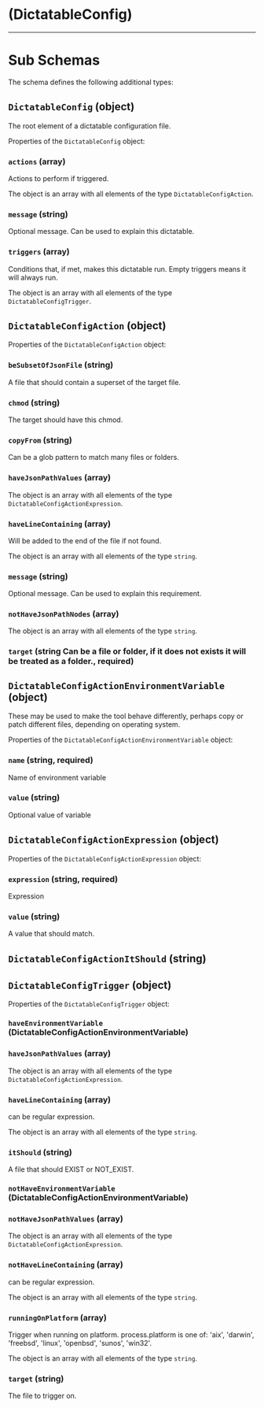 # (DictatableConfig)

---

# Sub Schemas

The schema defines the following additional types:

## `DictatableConfig` (object)

The root element of a dictatable configuration file.

Properties of the `DictatableConfig` object:

### `actions` (array)

Actions to perform if triggered.

The object is an array with all elements of the type `DictatableConfigAction`.

### `message` (string)

Optional message. Can be used to explain this dictatable.

### `triggers` (array)

Conditions that, if met, makes this dictatable run. Empty triggers means it will always run.

The object is an array with all elements of the type `DictatableConfigTrigger`.

## `DictatableConfigAction` (object)

Properties of the `DictatableConfigAction` object:

### `beSubsetOfJsonFile` (string)

A file that should contain a superset of the target file.

### `chmod` (string)

The target should have this chmod.

### `copyFrom` (string)

Can be a glob pattern to match many files or folders.

### `haveJsonPathValues` (array)

The object is an array with all elements of the type `DictatableConfigActionExpression`.

### `haveLineContaining` (array)

Will be added to the end of the file if not found.

The object is an array with all elements of the type `string`.

### `message` (string)

Optional message. Can be used to explain this requirement.

### `notHaveJsonPathNodes` (array)

The object is an array with all elements of the type `string`.

### `target` (string Can be a file or folder, if it does not exists it will be treated as a folder., required)

## `DictatableConfigActionEnvironmentVariable` (object)

These may be used to make the tool behave differently, perhaps
copy or patch different files, depending on operating system.

Properties of the `DictatableConfigActionEnvironmentVariable` object:

### `name` (string, required)

Name of environment variable

### `value` (string)

Optional value of variable

## `DictatableConfigActionExpression` (object)

Properties of the `DictatableConfigActionExpression` object:

### `expression` (string, required)

Expression

### `value` (string)

A value that should match.

## `DictatableConfigActionItShould` (string)

## `DictatableConfigTrigger` (object)

Properties of the `DictatableConfigTrigger` object:

### `haveEnvironmentVariable` (DictatableConfigActionEnvironmentVariable)

### `haveJsonPathValues` (array)

The object is an array with all elements of the type `DictatableConfigActionExpression`.

### `haveLineContaining` (array)

can be regular expression.

The object is an array with all elements of the type `string`.

### `itShould` (string)

A file that should EXIST or NOT_EXIST.

### `notHaveEnvironmentVariable` (DictatableConfigActionEnvironmentVariable)

### `notHaveJsonPathValues` (array)

The object is an array with all elements of the type `DictatableConfigActionExpression`.

### `notHaveLineContaining` (array)

can be regular expression.

The object is an array with all elements of the type `string`.

### `runningOnPlatform` (array)

Trigger when running on platform. process.platform is one of:
'aix', 'darwin', 'freebsd', 'linux', 'openbsd', 'sunos', 'win32'.

The object is an array with all elements of the type `string`.

### `target` (string)

The file to trigger on.